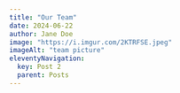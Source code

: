 ```yaml
---
title: "Our Team"
date: 2024-06-22
author: Jane Doe
image: "https://i.imgur.com/2KTRFSE.jpeg"
imageAlt: "team picture"
eleventyNavigation:
  key: Post 2
  parent: Posts
---
```

